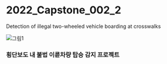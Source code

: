 # 2022_Capstone_002_2
Detection of illegal two-wheeled vehicle boarding at crosswalks

![그림1](https://user-images.githubusercontent.com/60814112/169999184-ee927ac5-23b2-41a2-8d49-adb8326d4445.png)

### 횡단보도 내 불법 이륜차량 탑승 감지 프로젝트
